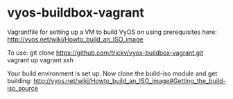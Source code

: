 vyos-buildbox-vagrant
=====================

Vagrantfile for setting up a VM to build VyOS on using prerequisites here: http://vyos.net/wiki/Howto_build_an_ISO_image

To use:
  git clone https://github.com/trickv/vyos-buildbox-vagrant.git
  vagrant up
  vagrant ssh

Your build environment is set up.  Now clone the build-iso module and get building: http://vyos.net/wiki/Howto_build_an_ISO_image#Getting_the_build-iso_source
